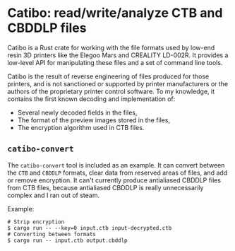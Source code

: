 # Catibo: read/write/analyze CTB and CBDDLP files

Catibo is a Rust crate for working with the file formats used by low-end resin
3D printers like the Elegoo Mars and CREALITY LD-002R. It provides a low-level
API for manipulating these files and a set of command line tools.

Catibo is the result of reverse engineering of files produced for those
printers, and is not sanctioned or supported by printer manufacturers or the
authors of the proprietary printer control software. To my knowledge, it
contains the first known decoding and implementation of:

- Several newly decoded fields in the files,
- The format of the preview images stored in the files,
- The encryption algorithm used in CTB files.

## `catibo-convert`

The `catibo-convert` tool is included as an example. It can convert between the
`CTB` and `CBDDLP` formats, clear data from reserved areas of files, and add or
remove encryption. It can't currently produce antialiased CBDDLP files from CTB
files, because antialiased CBDDLP is really unnecessarily complex and I ran out
of steam.

Example:

```shell
# Strip encryption
$ cargo run -- --key=0 input.ctb input-decrypted.ctb
# Converting between formats
$ cargo run -- input.ctb output.cbddlp
```
